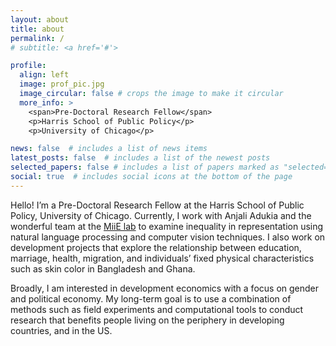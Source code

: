 ```yaml
---
layout: about
title: about
permalink: /
# subtitle: <a href='#'>

profile:
  align: left
  image: prof_pic.jpg
  image_circular: false # crops the image to make it circular
  more_info: >
    <span>Pre-Doctoral Research Fellow</span>
    <p>Harris School of Public Policy</p>
    <p>University of Chicago</p>

news: false  # includes a list of news items
latest_posts: false  # includes a list of the newest posts
selected_papers: false # includes a list of papers marked as "selected={true}"
social: true  # includes social icons at the bottom of the page
---
```


H﻿ello! I’m a Pre-Doctoral Research Fellow at the Harris School of Public Policy, University of Chicago. Currently, I work with Anjali Adukia and the wonderful team at the [MiiE lab](https://voices.uchicago.edu/miielab/) to examine inequality in representation using natural language processing and computer vision techniques. I also work on development projects that explore the relationship between education, marriage, health, migration, and individuals’ fixed physical characteristics such as skin color in Bangladesh and Ghana. 

Broadly, I am interested in development economics with a focus on gender and political economy. My long-term goal is to use a combination of methods such as field experiments and computational tools to conduct research that benefits people living on the periphery in developing countries, and in the US. 

